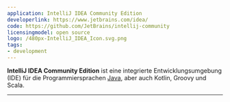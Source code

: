 ```yaml
---
application: IntelliJ IDEA Community Edition
developerlink: https://www.jetbrains.com/idea/
code: https://github.com/JetBrains/intellij-community
licensingmodel: open source
logo: /480px-IntelliJ_IDEA_Icon.svg.png
tags:
- development
---
```

__IntelliJ IDEA Community Edition__ ist eine integrierte Entwicklungsumgebung (IDE) für die Programmiersprachen [Java](./java), aber auch Kotlin, Groovy und Scala.

---
